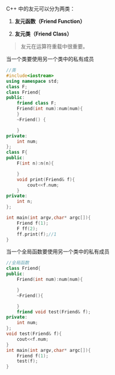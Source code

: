 C++ 中的友元可以分为两类：

1. **友元函数（Friend Function）**

2. **友元类（Friend Class）**

> 友元在运算符重载中很重要。

当一个类要使用另一个类中的私有成员

```cpp
//类
#include<iostream>
using namespace std;
class F;
class Friend{
public:
    friend class F;
    Friend(int num):num(num){
    }
    ~Friend() {

    }
private:
    int num;
};
class F{
public:
    F(int n):n(n){

    }
    void print(Friend& f){
        cout<<f.num;
    }
private:
    int n;
};

int main(int argv,char* argc[]){
    Friend f(1);
    F ff(2);
    ff.print(f);//1
}
```

当一个全局函数要使用另一个类中的私有成员

```cpp
//全局函数
class Friend{
public:
    Friend(int num):num(num){

    }
    ~Friend(){

    }
    friend void test(Friend& f);
private:
    int num;
};
void test(Friend& f){
    cout<<f.num;
}
int main(int argv,char* argc[]){
    Friend f(1);
    test(f);
}
```


